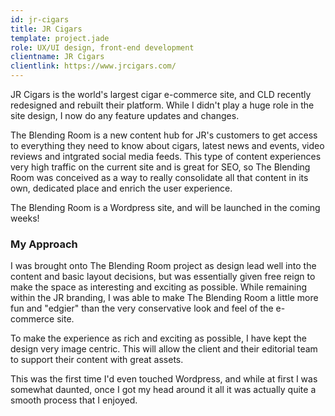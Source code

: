 ```yaml
---
id: jr-cigars
title: JR Cigars
template: project.jade
role: UX/UI design, front-end development
clientname: JR Cigars
clientlink: https://www.jrcigars.com/
---
```


JR Cigars is the world's largest cigar e-commerce site, and CLD recently redesigned and rebuilt their platform. While I didn't play a huge role in the site design, I now do any feature updates and changes.

The Blending Room is a new content hub for JR's customers to get access to everything they need to know about cigars, latest news and events, video reviews and intgrated social media feeds. This type of content experiences very high traffic on the current site and is great for SEO, so The Blending Room was conceived as a way to really consolidate all that content in its own, dedicated place and enrich the user experience.

The Blending Room is a Wordpress site, and will be launched in the coming weeks!

### My Approach

I was brought onto The Blending Room project as design lead well into the content and basic layout decisions, but was essentially given free reign to make the space as interesting and exciting as possible. While remaining within the JR branding, I was able to make The Blending Room a little more fun and "edgier" than the very conservative look and feel of the e-commerce site.

To make the experience as rich and exciting as possible, I have kept the design very image centric. This will allow the client and their editorial team to support their content with great assets.

This was the first time I'd even touched Wordpress, and while at first I was somewhat daunted, once I got my head around it all it was actually quite a smooth process that I enjoyed.